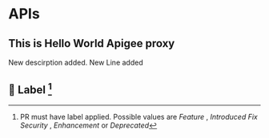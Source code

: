 # APIs

## This is Hello World Apigee proxy

New descirption added. New Line added

## 📝 Label [^1]

[^1]: PR must have label applied. Possible values are  *Feature* , *Introduced Fix Security* , *Enhancement* or *Deprecated*
